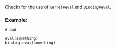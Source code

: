 Checks for the use of `Kernel#eval` and `Binding#eval`.

### Example:

    # bad

    eval(something)
    binding.eval(something)